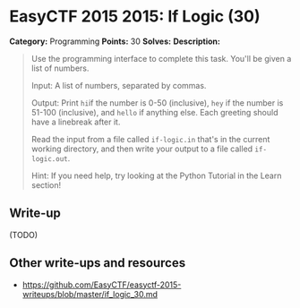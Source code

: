 # EasyCTF 2015 2015: If Logic (30)

**Category:** Programming
**Points:** 30
**Solves:** 
**Description:**

> Use the programming interface to complete this task. You&#39;ll be given a list of numbers.
> 
> 
> Input: A list of numbers, separated by commas.
> 
> 
> Output: Print `hi`if the number is 0-50 (inclusive), `hey` if the number is 51-100 (inclusive), and `hello` if anything else. Each greeting should have a linebreak after it.
> 
> 
> Read the input from a file called&nbsp;`if-logic.in`&nbsp;that&#39;s in the current working directory, and then write your output to a file called&nbsp;`if-logic.out`.
> 
> 
> Hint: If you need help, try looking at the Python Tutorial in the Learn section!


## Write-up

(TODO)

## Other write-ups and resources

* <https://github.com/EasyCTF/easyctf-2015-writeups/blob/master/if_logic_30.md>
